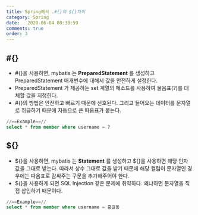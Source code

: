 ```yaml
---
title: Spring에서 .#{}와 ${}차이
category: Spring
date:   2020-06-04 00:30:59
comments: true
order: 3
---
```


## #{}
* #{}을 사용하면, mybatis 는 __PreparedStatement__ 를 생성하고 PreparedStatement 매개변수에 대해서 값을 안전하게 설정한다.
* PreparedStatement 가 제공하는 set 계열의 메소드를 사용하여 물음표(?)를 대체할 값을 지정한다. 
* #{}의 방법은 안전하고 빠르기 때문에 선호된다. 그리고 들어오는 데이터를 문자열로 취급하기 때문에 자동으로 큰 따옴표가 붙는다.

```sql
//==Example==//
select * from member where username = ?
```

## ${}
* ${}을 사용하면, mybatis 는 __Statement__ 를 생성하고 ${}을 사용하면 해당 인자 값을 그대로 받는다. 따라서 상수 그대로 값을 받기 때문에 해당 컬럼이 문자열인 경우에는 따옴표로 감싸주는 구문을 추가해주어야 한다.
* ${}을 사용하게 되면 SQL Injection 같은 문제에 취약하다. 왜냐하면 문자열을 직접 삽입하기 때문이다.

```sql
//==Example==//
select * from member where username = 홍길동
```